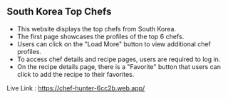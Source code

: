 ## South Korea Top Chefs

- This website displays the top chefs from South Korea.
- The first page showcases the profiles of the top 6 chefs.
- Users can click on the "Load More" button to view additional chef profiles.
- To access chef details and recipe pages, users are required to log in.
- On the recipe details page, there is a "Favorite" button that users can click to add the recipe to their favorites.

Live Link : https://chef-hunter-6cc2b.web.app/